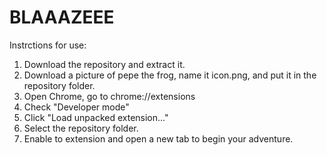 # BLAAAZEEE

Instrctions for use:

1. Download the repository and extract it.
2. Download a picture of pepe the frog, name it icon.png, and put it in the repository folder.
3. Open Chrome, go to chrome://extensions
4. Check "Developer mode"
5. Click "Load unpacked extension..."
6. Select the repository folder.
7. Enable to extension and open a new tab to begin your adventure.
